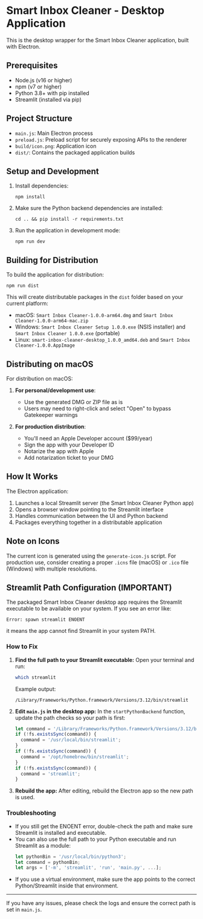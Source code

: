 # Smart Inbox Cleaner - Desktop Application

This is the desktop wrapper for the Smart Inbox Cleaner application, built with Electron.

## Prerequisites

- Node.js (v16 or higher)
- npm (v7 or higher)
- Python 3.8+ with pip installed
- Streamlit (installed via pip)

## Project Structure

- `main.js`: Main Electron process
- `preload.js`: Preload script for securely exposing APIs to the renderer
- `build/icon.png`: Application icon
- `dist/`: Contains the packaged application builds

## Setup and Development

1. Install dependencies:
   ```
   npm install
   ```

2. Make sure the Python backend dependencies are installed:
   ```
   cd .. && pip install -r requirements.txt
   ```

3. Run the application in development mode:
   ```
   npm run dev
   ```

## Building for Distribution

To build the application for distribution:

```
npm run dist
```

This will create distributable packages in the `dist` folder based on your current platform:

- macOS: `Smart Inbox Cleaner-1.0.0-arm64.dmg` and `Smart Inbox Cleaner-1.0.0-arm64-mac.zip` 
- Windows: `Smart Inbox Cleaner Setup 1.0.0.exe` (NSIS installer) and `Smart Inbox Cleaner 1.0.0.exe` (portable)
- Linux: `smart-inbox-cleaner-desktop_1.0.0_amd64.deb` and `Smart Inbox Cleaner-1.0.0.AppImage`

## Distributing on macOS

For distribution on macOS:

1. **For personal/development use**:
   - Use the generated DMG or ZIP file as is
   - Users may need to right-click and select "Open" to bypass Gatekeeper warnings

2. **For production distribution**:
   - You'll need an Apple Developer account ($99/year)
   - Sign the app with your Developer ID
   - Notarize the app with Apple
   - Add notarization ticket to your DMG

## How It Works

The Electron application:

1. Launches a local Streamlit server (the Smart Inbox Cleaner Python app)
2. Opens a browser window pointing to the Streamlit interface
3. Handles communication between the UI and Python backend
4. Packages everything together in a distributable application

## Note on Icons

The current icon is generated using the `generate-icon.js` script. For production use, consider creating a proper `.icns` file (macOS) or `.ico` file (Windows) with multiple resolutions.

## Streamlit Path Configuration (IMPORTANT)

The packaged Smart Inbox Cleaner desktop app requires the Streamlit executable to be available on your system. If you see an error like:

    Error: spawn streamlit ENOENT

it means the app cannot find Streamlit in your system PATH.

### How to Fix

1. **Find the full path to your Streamlit executable:**
   Open your terminal and run:
   
   ```bash
   which streamlit
   ```
   
   Example output:
   
   ```
   /Library/Frameworks/Python.framework/Versions/3.12/bin/streamlit
   ```

2. **Edit `main.js` in the desktop app:**
   In the `startPythonBackend` function, update the path checks so your path is first:
   
   ```js
   let command = '/Library/Frameworks/Python.framework/Versions/3.12/bin/streamlit'; // <-- your path
   if (!fs.existsSync(command)) {
     command = '/usr/local/bin/streamlit';
   }
   if (!fs.existsSync(command)) {
     command = '/opt/homebrew/bin/streamlit';
   }
   if (!fs.existsSync(command)) {
     command = 'streamlit';
   }
   ```

3. **Rebuild the app:**
   After editing, rebuild the Electron app so the new path is used.

### Troubleshooting
- If you still get the ENOENT error, double-check the path and make sure Streamlit is installed and executable.
- You can also use the full path to your Python executable and run Streamlit as a module:
  ```js
  let pythonBin = '/usr/local/bin/python3';
  let command = pythonBin;
  let args = ['-m', 'streamlit', 'run', 'main.py', ...];
  ```
- If you use a virtual environment, make sure the app points to the correct Python/Streamlit inside that environment.

---
If you have any issues, please check the logs and ensure the correct path is set in `main.js`. 